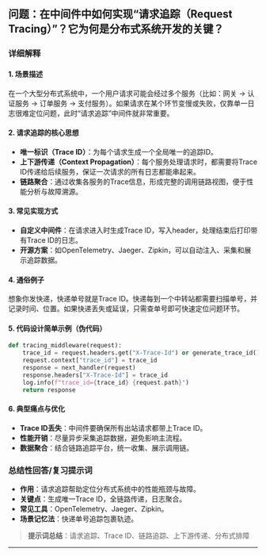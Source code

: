 ## 问题：在中间件中如何实现“请求追踪（Request Tracing）”？它为何是分布式系统开发的关键？

### 详细解释

#### 1. 场景描述

在一个大型分布式系统中，一个用户请求可能会经过多个服务（比如：网关 -> 认证服务 -> 订单服务 -> 支付服务）。如果请求在某个环节变慢或失败，仅靠单一日志很难定位问题，此时“请求追踪”中间件就非常重要。

#### 2. 请求追踪的核心思想

- **唯一标识（Trace ID）**：为每个请求生成一个全局唯一的追踪ID。
- **上下游传递（Context Propagation）**：每个服务处理请求时，都需要将Trace ID传递给后续服务，保证一次请求的所有日志都能串起来。
- **链路聚合**：通过收集各服务的Trace信息，形成完整的调用链路视图，便于性能分析与故障溯源。

#### 3. 常见实现方式

- **自定义中间件**：在请求进入时生成Trace ID，写入header，处理结束后打印带有Trace ID的日志。
- **开源方案**：如OpenTelemetry、Jaeger、Zipkin，可以自动注入、采集和展示追踪数据。

#### 4. 通俗例子

想象你发快递，快递单号就是Trace ID。快递每到一个中转站都需要扫描单号，并记录时间、位置。如果快递丢失或延误，只需查单号即可快速定位问题环节。

#### 5. 代码设计简单示例（伪代码）

```python
def tracing_middleware(request):
    trace_id = request.headers.get("X-Trace-Id") or generate_trace_id()
    request.context["trace_id"] = trace_id
    response = next_handler(request)
    response.headers["X-Trace-Id"] = trace_id
    log.info(f"trace_id={trace_id} {request.path}")
    return response
```

#### 6. 典型痛点与优化

- **Trace ID丢失**：中间件要确保所有出站请求都带上Trace ID。
- **性能开销**：尽量异步采集追踪数据，避免影响主流程。
- **数据聚合**：结合链路追踪平台，统一收集、展示调用链。

### 总结性回答/复习提示词

- **作用**：请求追踪帮助定位分布式系统中的性能瓶颈与故障。
- **关键点**：生成唯一Trace ID，全链路传递，日志聚合。
- **常见工具**：OpenTelemetry、Jaeger、Zipkin。
- **场景记忆法**：快递单号追踪包裹轨迹。

> **提示词总结**：请求追踪、Trace ID、链路追踪、上下游传递、分布式排障

---